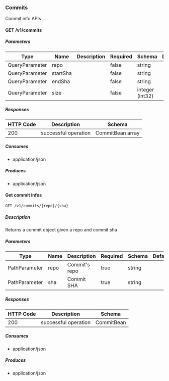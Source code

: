 ### Commits

Commit info APIs

#### GET /v1/commits
##### Parameters
|Type|Name|Description|Required|Schema|Default|
|----|----|----|----|----|----|
|QueryParameter|repo||false|string||
|QueryParameter|startSha||false|string||
|QueryParameter|endSha||false|string||
|QueryParameter|size||false|integer (int32)||


##### Responses
|HTTP Code|Description|Schema|
|----|----|----|
|200|successful operation|CommitBean array|


##### Consumes

* application/json

##### Produces

* application/json

#### Get commit infos
```
GET /v1/commits/{repo}/{sha}
```

##### Description

Returns a commit object given a repo and commit sha

##### Parameters
|Type|Name|Description|Required|Schema|Default|
|----|----|----|----|----|----|
|PathParameter|repo|Commit's repo|true|string||
|PathParameter|sha|Commit SHA|true|string||


##### Responses
|HTTP Code|Description|Schema|
|----|----|----|
|200|successful operation|CommitBean|


##### Consumes

* application/json

##### Produces

* application/json

